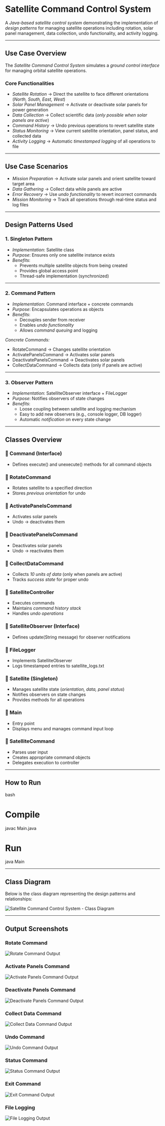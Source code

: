 #  Satellite Command Control System  

A *Java-based satellite control system* demonstrating the implementation of *design patterns* for managing satellite operations including rotation, solar panel management, data collection, undo functionality, and activity logging.  

---

##  Use Case Overview  

The *Satellite Command Control System* simulates a *ground control interface* for managing orbital satellite operations.  

### Core Functionalities  
- *Satellite Rotation* → Direct the satellite to face different orientations (*North, South, East, West*)  
- *Solar Panel Management* → Activate or deactivate solar panels for power generation  
- *Data Collection* → Collect scientific data (*only possible when solar panels are active*)  
- *Command History* → Undo previous operations to revert satellite state  
- *Status Monitoring* → View current satellite orientation, panel status, and collected data  
- *Activity Logging* → Automatic *timestamped logging* of all operations to file  

---

##  Use Case Scenarios  

- *Mission Preparation* → Activate solar panels and orient satellite toward target area  
- *Data Gathering* → Collect data while panels are active  
- *Error Recovery* → Use *undo functionality* to revert incorrect commands  
- *Mission Monitoring* → Track all operations through real-time status and log files  

---

##  Design Patterns Used  

### 1. Singleton Pattern  
- *Implementation*: Satellite class  
- *Purpose*: Ensures only one satellite instance exists  
- *Benefits*:  
  - Prevents multiple satellite objects from being created  
  - Provides global access point  
  - Thread-safe implementation (synchronized)  

---

### 2. Command Pattern  
- *Implementation*: Command interface + concrete commands  
- *Purpose*: Encapsulates operations as objects  
- *Benefits*:  
  - Decouples sender from receiver  
  - Enables *undo functionality*  
  - Allows *command queuing* and logging  

*Concrete Commands:*  
- RotateCommand → Changes satellite orientation  
- ActivatePanelsCommand → Activates solar panels  
- DeactivatePanelsCommand → Deactivates solar panels  
- CollectDataCommand → Collects data (only if panels are active)  

---

### 3. Observer Pattern  
- *Implementation*: SatelliteObserver interface + FileLogger  
- *Purpose*: Notifies observers of state changes  
- *Benefits*:  
  - Loose coupling between satellite and logging mechanism  
  - Easy to add new observers (e.g., console logger, DB logger)  
  - Automatic *notification* on every state change  

---

##  Classes Overview  

### 🔹 Command (Interface)  
- Defines execute() and unexecute() methods for all command objects  

### 🔹 RotateCommand  
- Rotates satellite to a specified direction  
- Stores *previous orientation* for undo  

### 🔹 ActivatePanelsCommand  
- Activates solar panels  
- Undo → deactivates them  

### 🔹 DeactivatePanelsCommand  
- Deactivates solar panels  
- Undo → reactivates them  

### 🔹 CollectDataCommand  
- Collects *10 units of data* (only when panels are active)  
- Tracks *success state* for proper undo  

### 🔹 SatelliteController  
- Executes commands  
- Maintains *command history stack*  
- Handles *undo operations*  

### 🔹 SatelliteObserver (Interface)  
- Defines update(String message) for observer notifications  

### 🔹 FileLogger  
- Implements SatelliteObserver  
- Logs timestamped entries to satellite_logs.txt  

### 🔹 Satellite (Singleton)  
- Manages satellite state (*orientation, data, panel status*)  
- Notifies observers on state changes  
- Provides methods for all operations  

### 🔹 Main  
- Entry point  
- Displays menu and manages command input loop  

### 🔹 SatelliteCommand  
- Parses user input  
- Creates appropriate command objects  
- Delegates execution to controller  

---

##  How to Run  

bash
# Compile
javac Main.java

# Run
java Main


---

##  Class Diagram  

Below is the class diagram representing the design patterns and relationships:  

![Satellite Command Control System - Class Diagram](class_diagram.png)

---

##  Output Screenshots  

###  Rotate Command  
![Rotate Command Output](rotate.png)


###  Activate Panels Command  
![Activate Panels Command Output](activate.png)

###  Deactivate Panels Command  
![Deactivate Panels Command Output](deactivate.png)

###  Collect Data Command  
![Collect Data Command Output](data.png)

###  Undo Command  
![Undo Command Output](undo.png)

###  Status Command  
![Status Command Output](status.png)

###  Exit Command  
![Exit Command Output](exit.png)

###  File Logging   
![File Logging Output](filelog.png)
